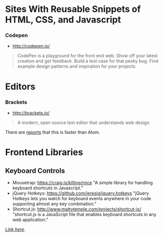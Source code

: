 
# Sites With Reusable Snippets of HTML, CSS, and Javascript

### Codepen
* http://codepen.io/

>   CodePen is a playground for the front end web.
>   Show off your latest creation and get feedback. Build a test case for that pesky bug. Find example design patterns and inspiration for your projects.

# Editors

### Brackets
* http://brackets.io/

> A modern, open source text editor that understands web design.

There are [reports](http://discuss.atom.io/t/why-is-atom-so-slow/11376/4) that this is faster than Atom.

# Frontend Libraries

## Keyboard Controls
* Mousetrap: https://craig.is/killing/mice "A simple library for handling keyboard shortcuts in Javascript."
* jQuery Hotkeys: https://github.com/jeresig/jquery.hotkeys "jQuery Hotkeys lets you watch for keyboard events anywhere in your code supporting almost any key combination."
* Shortcut.js: http://www.mattytemple.com/projects/shortcut-js/ "shortcut.js is a JavaScript file that enables keyboard shortcuts in any web application."

_[Link here](http://ahcox.com/webdev/resources)_.
